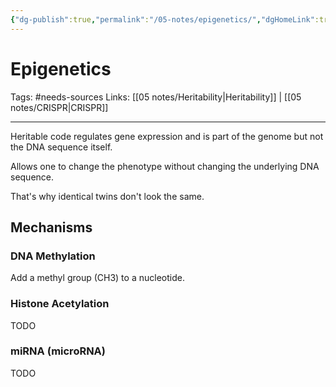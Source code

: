 ```yaml
---
{"dg-publish":true,"permalink":"/05-notes/epigenetics/","dgHomeLink":true,"dgPassFrontmatter":false}
---
```



# Epigenetics
Tags: #needs-sources 
Links: [[05 notes/Heritability|Heritability]] | [[05 notes/CRISPR|CRISPR]]

---
Heritable code regulates gene expression and is part of the genome but not the DNA sequence itself.

Allows one to change the phenotype without changing the underlying DNA sequence.

That's why identical twins don't look the same.

## Mechanisms
### DNA Methylation
Add a methyl group (CH3) to a nucleotide.

### Histone Acetylation
TODO

### miRNA (microRNA)
TODO


[^1]: [Epigenetics - YouTube](https://www.youtube.com/watch?v=i9a-ru2ES6Y)
[^2]:
[^3]: